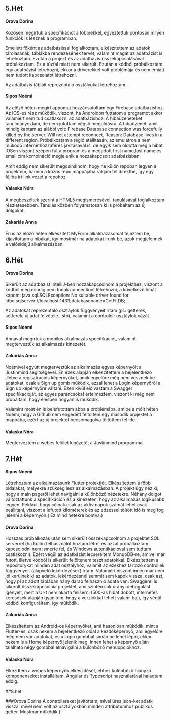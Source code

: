 ## 5.Hét
#### Orova Dorina
Közösen megírtuk a specifikációt a többiekkel, egyeztettük pontosan milyen funkciók is lesznek a programban.

Emellett főként az adatbázissal foglalkoztam, elkészítettem az adatok tárolásának, táblákba rendezésének tervét, valamint magát az adatbázist is létrehoztam. Ezután a projekt és az adatbázis összekapcsolásával próbálkoztam. Ez a tűzfal miatt nem sikerült. Ezután a kódból próbálkoztam egy adatbázist létrehozni, ekkor a driverekkel volt ptoblémája és nem emiatt nem tudott kapcsolatot létrehozni.

Az adatbázis tábláit reprezentáló osztályokat létrehoztam.

#### Sipos Noémi

Az előző héten megírt appomat hozzácsatoltam egy Firebase adatbázishoz. Az IOS-es rész működik, viszont, ha Androidon futtatom a programot akkor valamiért nem tud csatlakozni az adatbázishoz. A hibaüzeneteket tanulmányoztam, de nem jutottam végső megoldásra. 
A hibaüzenet, amit mindig kaptam az alábbi volt:
Firebase Database connection was forcefully killed by the server. Will not attempt reconnect. Reason: Database lives in a different region.
Próbálkoztam a régió átállításán, az emulátron a nem működő internethozzáférés javításával is, de egyik sem oldotta meg a hibát.
IOSen viszont szépen fut a program és a megadott first name,last name és email cím kombináció megjelenik a hozzákapcsolt adatbázisban.

Amit eddig nem sikerült megcsinálnom, hogy ne külön repoban legyen a projektem, hanem a közös repo mappájába rakjam fel direktbe, így egy fájlba írt link vezet a repohoz.

#### Valaska Nóra

A megbeszéltek szerint a HTML5 megismerésével, tanulásával foglalkoztam részletesebben. Tanulás közben folyamatosan ki is próbáltam az új dolgokat.

#### Zakariás Anna

Én is az előző héten elkészített MyForm alkalmazásomat fejeztem be, kijavítottam a hibákat, így mostmár ha adatokat írunk be, azok megjelennek a valósidejű alkalmazásban.

## 6.Hét
#### Orova Dorina
Sikerült az adatbázist IntelliJ-ben hozzákapcsolnom a projekthez, viszont a kódból még mindig nem tudok connectiont létrehozni, a következő hibát kapom: java.sql.SQLException: No suitable driver found for jdbc:sqlserver://localhost:1433;databasename=GetFitDB;.

Az adatokat reprezentáló osztáylok függvényeit írtam (pl.: getterek, setterek, új adat felvétele...stb), valamint a controlelr osztáylok vázát.

#### Sipos Noémi

Annával megírtuk a mobilos alkalmazás specifikációt, valamint megterveztük az alkalmazás kinézetét.

#### Zakariás Anna
Noémivel együtt megterveztük az alkalmazás egyes képernyőit a Justinmind segítségével.
Én ezek alapján elkészítettem a bejelentkező illetve a regisztraciós képernyőket, amik egyelőre még nem vesznek be adatokat, csak a Sign up gomb működik, azzal lehet a Login képernyőről a Sign up képérnyőre váltani.
Ezen kívűl elolvastam a Swagger specifikációját, az egyes parancsokat értelmeztem, viszont ki még nem probáltam, hogy élesben hogyan is működik.

Valamint most én is belefutottam abba a problémába, amibe a mólt héten Noémi, hogy a Github nem engedett feltölteni egy második projektet a mappába, ezért az új projektet becsomagolva töltöttem fel ide.

#### Valaska Nóra
Megterveztem a webes felület kinézetét a Justinmind programmal.

## 7.Hét

#### Sipos Noémi

Létrehoztam az alkalmazásunk Flutter projektjét. Elkészítettem a főbb oldalakat, melyekre szükség lesz az alkalmazásban. A projekt úgy néz ki, hogy a main pageről lehet navigálni a különböző nézetekre. Néhány dolgot változtattunk a specifikáción és a kinézeten, hogy az alkalmazás logikusabb legyen. Például, hogy célnak csak az aktív napok számát lehet csak beállítani, viszont a lefutott kilóméterek és az edzéssel töltött idő is meg fog jelenni a képernyőn.( Ez mind hetekre bontva.)

#### Orova Dorina

Hosszas próbálkozás után sem sikerült összekapcsolnom a projektet SQL serverrel (ha külön felhasználót hoztam létre, és azzal próbálkoztam kapcsolódni nem ismerte fel, és Windows autentikációval sem tudtam csatlakozni). Ezért végül az adatbázist lecseréltem MongoDB-re, amivel már futott, illetve kódból is sikerült felöltenem teszt adatokkal. Elkészítettem a repositorykat minden adat osztályhoz, valamit az ezekhez tartozó controllek függvényeit (alapvető lekérdezések) írtam. Valamiért viszont innen már nem jól kerülnek ki az adatok, lekérdezésnél semmit sem kapok vissza, csak azt, hogy pl az adott táblában hány darab felhasznló adata van.
Swaggerel is sikerült összekapcsolnia projektet, ami szintén sok órányi debugolást igényelt, mert a UI-t nem akarta feliserni (500-as hibát dobott, internetes keresések alapján gyanítom, hogy a verziókkal lehett valami baj), így végül kódból konfiguráltam, így működik.

#### Zakariás Anna

Elkészítettem az Android-os képernyőket, ami hasonlóan működik, mint a Flutter-es, csak nekem a bejelentkező oldal a kezdőképernyő, ami egyelőre még nem vár adatokat, és a login gombbal simán be lehet lépni, ekkor nekem is a Home képernyő jelenik meg, innen lehet a képernyő alján található négy gombbal elnavigálni a különböző menüopciókhoz.

#### Valaska Nóra
Elkezdtem a webes képernyők elkészítését, ehhez különböző hiányzó komponenseket installáltam. Angular és Typescript használatával haladtam eddig.

##8.hét

###Orova Dorina
A controllereket javítottam, mivel üres json-ket adatk vissza, mivel nem volt az osztályokban minden attribútumhoz publikus getter. Mostmár működik (:

